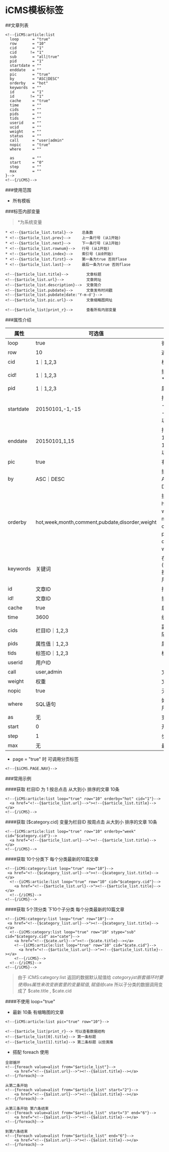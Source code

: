 iCMS模板标签
=====

##文章列表
```
<!--{iCMS:article:list
  loop      = "true"
  row       = "10"
  cid       = "1"
  cid      != "1"
  sub       = "all|true"
  pid       = "1"
  startdate = ""
  enddate   = ""
  pic       = "true"
  by        = "ASC|DESC"
  orderby   = "hot"
  keywords  = ""
  id        = "1"
  id       != "1"
  cache     = "true"
  time      = ""
  cids      = ""
  pids      = ""
  tids      = ""
  userid    = ""
  ucid      = ""
  weight    = ""
  status    = ""
  call      = "user|admin"
  nopic     = "true"
  where     = ""

  as        = ""
  start     = "0"
  step      = ""
  max       = ""
}-->
<!--{/iCMS}-->
```
###使用范围
- 所有模板

###标签内部变量
> *为系统变量

```
* <!--{$article_list.total}-->    总条数
* <!--{$article_list.prev}-->     上一条行号 (从1开始)
* <!--{$article_list.next}-->     下一条行号 (从1开始)
* <!--{$article_list.rownum}-->   行号 (从1开始)
* <!--{$article_list.index}-->    索引号 (从0开始)
* <!--{$article_list.first}-->    第一条为true 否则flase
* <!--{$article_list.last}-->     最后一条为true 否则flase

<!--{$article_list.title}-->        文章标题
<!--{$article_list.url}-->          文章网址
<!--{$article_list.description}-->  文章简介
<!--{$article_list.pubdate}-->      文章发布时间戳
<!--{$article_list.pubdate|date:'Y-m-d'}-->
<!--{$article_list.pic.url}-->      文章缩略图网址
```

```
<!--{$article_list|print_r}-->      查看所有内部变量
```

###属性介绍

|属性|可选值|说明
|-|-|-|
|loop|true|循环标记
|row|10|返回行数
|cid|1｜1,2,3|栏目ID,多项请用**,**隔开
|cid!|1｜1,2,3|排除的栏目ID,多项请用**,**隔开
|pid|1｜1,2,3|属性ID,多项请用**,**隔开
|startdate|20150101,-1,-15|指定开始时间<br />-1=1天前<br />-15=15天前<br />以此类推
|enddate|20150101,1,15|指定结束时间<br />1=1天后<br />15=15天后<br />以此类推
|pic|true|有缩略图的文章
|by|ASC｜DESC|排序方式 默认值DESC<br />ASC 从小到大 <br />DESC从大到小
|orderby|hot,week,month,comment,pubdate,disorder,weight|排序方法 <br /> hot 总点击 <br />week 周点击<br />month 月点击<br />comment 评论数<br />pubdate 发布时间<br />disorder 文章的排序 <br />weight 权重
|keywords|关键词|在(title,keywords,description)搜索关键词,数据量大时 请使用 sphinx
|id|文章ID|指定文章ID
|id!|文章ID|排除文章ID
|cache|true|启用缓存
|time|3600|缓存时间
|cids|栏目ID｜1,2,3|副栏目的ID,多项请用**,**隔开
|pids|属性值｜1,2,3|属性值,多项请用**,**隔开
|tids|标签ID｜1,2,3|标签ID,多项请用**,**隔开
|userid|用户ID|
|call|user,admin|文章用户类型
|weight|权重|文章的权重
|nopic|true|无缩略图
|where|SQL语句|如果你觉得上面的条件不够用,那自己写吧
|as|无|变量别名
|start|0|开始索引号
|step|1|步进值
|max|无|最大索引值

- page = "true" 时  可调用分页标签

```
<!--{$iCMS.PAGE.NAV}-->
```

###常用示例

####获取 栏目ID 为 1 按总点击 从大到小 排序的文章 10条

```
<!--{iCMS:article:list loop="true" row="10" orderby="hot" cid="1"}-->
  <a href="<!--{$article_list.url}-->"><!--{$article_list.title}--></a>
<!--{/iCMS}-->
```

####获取 [$category.cid] 变量为栏目ID 按周点击 从大到小 排序的文章 10条

```
<!--{iCMS:article:list loop="true" row="10" orderby="week" cid="$category.cid"}-->
  <a href="<!--{$article_list.url}-->"><!--{$article_list.title}--></a>
<!--{/iCMS}-->
```

####获取 10个分类下 每个分类最新的10篇文章

```
<!--{iCMS:category:list loop="true" row="10"}-->
 <a href="<!--{$category_list.url}-->"><!--{$category_list.title}--></a>
  <!--{iCMS:article:list loop="true" row="10" cid="$category.cid"}-->
    <a href="<!--{$article_list.url}-->"><!--{$article_list.title}--></a>
  <!--{/iCMS}-->
<!--{/iCMS}-->
```

####获取 5个顶分类 下10个子分类 每个分类最新的10篇文章

```
<!--{iCMS:category:list loop="true" row="10"}-->
 <a href="<!--{$category_list.url}-->"><!--{$category_list.title}--></a>
  <!--{iCMS:category:list loop="true" row="10" stype="sub" cid="$category.cid" as="cate"}-->
    <a href="<!--{$cate.url}-->"><!--{$cate.title}--></a>
    <!--{iCMS:article:list loop="true" row="10" cid="$cate.cid"}-->
      <a href="<!--{$article_list.url}-->"><!--{$article_list.title}--></a>
    <!--{/iCMS}-->
  <!--{/iCMS}-->
<!--{/iCMS}-->
```

> 由于 iCMS:category:list 返回的数据默认赋值给 $category_list
嵌套循环时要使用 as 属性来改变嵌套里的变量赋值,赋值给$cate
所以子分类的数据调用变成了 $cate.title , $cate.cid

####不使用 loop="true"

- 最新 10条 有缩略图的文章

```
<!--{iCMS:article:list pic="true" row="10"}-->

<!--{$article_list|print_r}--> 可以查看数据结构
<!--{$article_list[0].title}--> 第一条标题
<!--{$article_list[1].title}--> 第二条标题 以些类推
```

- 搭配 foreach 使用

```
全部循环
<!--{foreach value=alist from="$article_list"}-->
    <a href="<!--{$alist.url}-->"><!--{$alist.title}--></a>
<!--{/foreach}-->

从第二条开始
<!--{foreach value=alist from="$article_list" start="2"}-->
    <a href="<!--{$alist.url}-->"><!--{$alist.title}--></a>
<!--{/foreach}-->

从第三条开始 第六条结束
<!--{foreach value=alist from="$article_list" start="3" end="6"}-->
    <a href="<!--{$alist.url}-->"><!--{$alist.title}--></a>
<!--{/foreach}-->

到第六条结束
<!--{foreach value=alist from="$article_list" end="6"}-->
    <a href="<!--{$alist.url}-->"><!--{$alist.title}--></a>
<!--{/foreach}-->
```
